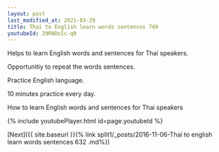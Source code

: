 ```yaml
---
layout: post
last_modified_at: 2021-03-29
title: Thai to English learn words sentences 749 
youtubeId: 29RNDnIc-q0
---
```

 
 
Helps to learn English words and sentences for Thai speakers.

Opportunitiy to repeat the words sentences. 

Practice English language. 
 
10 minutes practice every day. 
 
How to learn English words and sentences for Thai speakers 
 
{% include youtubePlayer.html id=page.youtubeId %}
 
 
[Next]({{ site.baseurl }}{% link  split1/_posts/2016-11-06-Thai to english learn words sentences 632 .md%})
 
